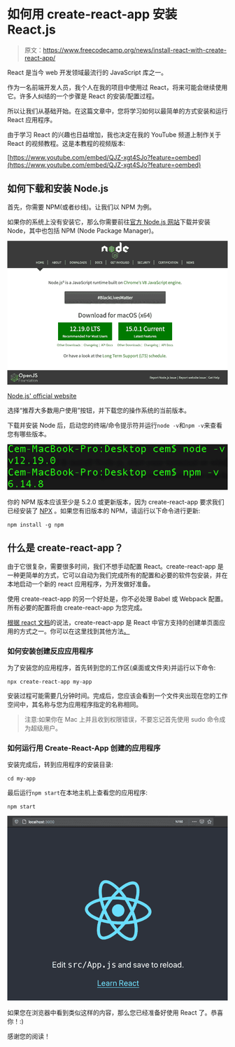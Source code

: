 # 如何用 create-react-app 安装 React.js

> 原文：<https://www.freecodecamp.org/news/install-react-with-create-react-app/>

React 是当今 web 开发领域最流行的 JavaScript 库之一。

作为一名前端开发人员，我个人在我的项目中使用过 React，将来可能会继续使用它。许多人纠结的一个步骤是 React 的安装/配置过程。

所以让我们从基础开始。在这篇文章中，您将学习如何以最简单的方式安装和运行 React 应用程序。

由于学习 React 的兴趣也日益增加，我也决定在我的 YouTube 频道上制作关于 React 的视频教程。这是本教程的视频版本:

[https://www.youtube.com/embed/QJZ-xgt4SJo?feature=oembed](https://www.youtube.com/embed/QJZ-xgt4SJo?feature=oembed)

## 如何下载和安装 Node.js

首先，你需要 NPM(或者纱线)。让我们以 NPM 为例。

如果你的系统上没有安装它，那么你需要前往[官方 Node.js 网站](https://nodejs.org/en/)下载并安装 Node，其中也包括 NPM (Node Package Manager)。

![nodejs](img/f3078ef8dcb8a3088026ce51ef08da1e.png)

[Node.js' official website](https://nodejs.org/en/)

选择“推荐大多数用户使用”按钮，并下载您的操作系统的当前版本。

下载并安装 Node 后，启动您的终端/命令提示符并运行`node -v`和`npm -v`来查看您有哪些版本。

![t1](img/54489a020eb4f1e9debb44a1d366a77a.png)

你的 NPM 版本应该至少是 5.2.0 或更新版本，因为 create-react-app 要求我们已经安装了 [NPX](https://github.com/npm/npm/releases/tag/v5.2.0) 。如果您有旧版本的 NPM，请运行以下命令进行更新:

```
npm install -g npm
```

## 什么是 create-react-app？

由于它很复杂，需要很多时间，我们不想手动配置 React。create-react-app 是一种更简单的方式，它可以自动为我们完成所有的配置和必要的软件包安装，并在本地启动一个新的 react 应用程序，为开发做好准备。

使用 create-react-app 的另一个好处是，你不必处理 Babel 或 Webpack 配置。所有必要的配置将由 create-react-app 为您完成。

[根据 react 文档](https://reactjs.org/docs/create-a-new-react-app.html)的说法，create-react-app 是 React 中官方支持的创建单页面应用的方式之一。你可以在这里找到其他方法[。](https://reactjs.org/docs/create-a-new-react-app.html)

### 如何安装创建反应应用程序

为了安装您的应用程序，首先转到您的工作区(桌面或文件夹)并运行以下命令:

```
npx create-react-app my-app
```

安装过程可能需要几分钟时间。完成后，您应该会看到一个文件夹出现在您的工作空间中，其名称与您为应用程序指定的名称相同。

> 注意:如果你在 Mac 上并且收到权限错误，不要忘记首先使用 sudo 命令成为超级用户。

### 如何运行用 Create-React-App 创建的应用程序

安装完成后，转到应用程序的安装目录:

```
cd my-app
```

最后运行`npm start`在本地主机上查看您的应用程序:

```
npm start
```

![rw](img/ef80037df867ff552a1f9365999cbe95.png)

如果您在浏览器中看到类似这样的内容，那么您已经准备好使用 React 了。恭喜你！:)

感谢您的阅读！